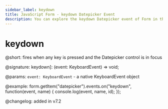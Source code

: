 ```yaml
---
sidebar_label: keydown 
title: JavaScript Form - keydown Datepicker Event 
description: You can explore the keydown Datepicker event of Form in the documentation of the DHTMLX JavaScript UI library. Browse developer guides and API reference, try out code examples and live demos, and download a free 30-day evaluation version of DHTMLX Suite 7.
---
```


# keydown

@short: fires when any key is pressed and the Datepicker control is in focus

@signature: keydown]: (event: KeyboardEvent) => void;

@params:
`event: KeyboardEvent` - a native KeyboardEvent object

@example:
form.getItem("datepicker").events.on("keydown", function(event, name) {
    console.log(event, name, id);
});

@changelog: added in v7.2
